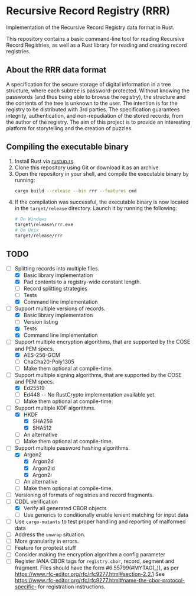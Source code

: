 # Recursive Record Registry (RRR)
Implementation of the Recursive Record Registry data format in Rust.

This repository contains a basic command-line tool for reading Recursive Record Registries, as well as a Rust library for reading and creating record registries.

## About the RRR data format
A specification for the secure storage of digital information in a tree structure, where each subtree is password-protected.
Without knowing the passwords (and thus being able to browse the registry), the structure and the contents of the tree is unknown to the user.
The intention is for the registry to be distributed with 3rd parties.
The specification guarantees integrity, authentication, and non-repudiation of the stored records, from the author of the registry.
The aim of this project is to provide an interesting platform for storytelling and the creation of puzzles.

## Compiling the executable binary
1. Install Rust via [rustup.rs](https://rustup.rs/)
2. Clone this repository using Git or download it as an archive
3. Open the repository in your shell, and compile the executable binary by running:
    ```sh
    cargo build --release --bin rrr --features cmd
    ```
4. If the compilation was successful, the executable binary is now located in the `target/release` directory.
Launch it by running the following:
    ```sh
    # On Windows
    target\release\rrr.exe
    # On Unix
    target/release/rrr
    ```

## TODO
* [ ] Splitting records into multiple files.
    * [x] Basic library implementation
    * [x] Pad contents to a registry-wide constant length.
    * [ ] Record splitting strategies
    * [ ] Tests
    * [x] Command line implementation
* [ ] Support multiple versions of records.
    * [x] Basic library implementation
    * [ ] Version listing
    * [x] Tests
    * [x] Command line implementation
* [ ] Support multiple encryption algorithms, that are supported by the COSE and PEM specs.
    * [x] AES-256-GCM
    * [ ] ChaCha20-Poly1305
    * [ ] Make them optional at compile-time.
* [ ] Support multiple signing algorithms, that are supported by the COSE and PEM specs.
    * [x] Ed25519
    * [ ] Ed448 -- No RustCrypto implementation available yet.
    * [ ] Make them optional at compile-time.
* [ ] Support multiple KDF algorithms.
    * [x] HKDF
        * [x] SHA256
        * [x] SHA512
    * [ ] An alternative
    * [ ] Make them optional at compile-time.
* [ ] Support multiple password hashing algorithms.
    * [x] Argon2
        * [x] Argon2d
        * [x] Argon2id
        * [x] Argon2i
    * [ ] An alternative
    * [ ] Make them optional at compile-time.
* [ ] Versioning of formats of registries and record fragments.
* [ ] CDDL verification
    * [x] Verify all generated CBOR objects
    * [ ] Use generics to conditionally enable lenient matching for input data
* [ ] Use `cargo-mutants` to test proper handling and reporting of malformed data
* [ ] Address the `unwrap` situation.
* [ ] More granularity in errors.
* [ ] Feature for proptest stuff
* [ ] Consider making the encryption algorithm a config parameter
* [ ] Register IANA CBOR tags for `registry.cbor`, record, segment and fragment. Files should have the
      form #6.55799(#MYTAG(_)), as per https://www.rfc-editor.org/rfc/rfc9277.html#section-2.2.1
      See https://www.rfc-editor.org/rfc/rfc9277.html#name-the-cbor-protocol-specific- for
      registration instructions.
